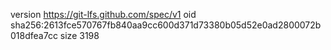 version https://git-lfs.github.com/spec/v1
oid sha256:2613fce570767fb840aa9cc600d371d73380b05d52e0ad2800072b018dfea7cc
size 3198
